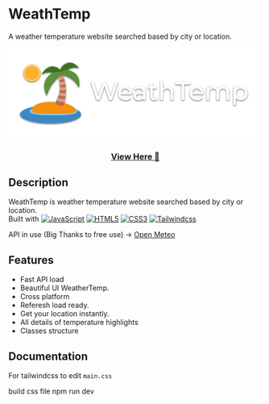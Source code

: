 # WeathTemp
A weather temperature website searched based by city or location.

<p align="center">
  <img src="images/banner.png">
</p>
<h3 align ="center"><a href="https://nirajd10.github.io/WeathTemp/">View Here 🔗</a></h3>

## Description

WeathTemp is weather temperature website searched based by city or location. <br>
Built with <a href="https://developer.mozilla.org/en-US/docs/Web/JavaScript" target="_blank" rel="noreferrer"><img src="https://raw.githubusercontent.com/danielcranney/readme-generator/main/public/icons/skills/javascript-colored.svg" width="36" height="20" alt="JavaScript" /></a>
<a href="https://developer.mozilla.org/en-US/docs/Glossary/HTML5" target="_blank" rel="noreferrer"><img src="https://raw.githubusercontent.com/danielcranney/readme-generator/main/public/icons/skills/html5-colored.svg" width="36" height="20" alt="HTML5" /></a>
<a href="https://www.w3.org/TR/CSS/#css" target="_blank" rel="noreferrer"><img src="https://raw.githubusercontent.com/danielcranney/readme-generator/main/public/icons/skills/css3-colored.svg" width="36" height="20" alt="CSS3" /></a>
<a href="https://www.w3.org/TR/CSS/#css" target="_blank" rel="noreferrer"><img src="https://raw.githubusercontent.com/danielcranney/readme-generator/main/public/icons/skills/tailwindcss-colored.svg" width="36" height="20" alt="Tailwindcss" /></a>


API in use (Big Thanks to free use) → [Open Meteo](https://open-meteo.com/)



## Features

- Fast API load
- Beautiful UI WeatherTemp.
- Cross platform
- Referesh load ready.
- Get your location instantly.
- All details of temperature highlights
- Classes structure


## Documentation
For tailwindcss to edit `main.css`

build css file
    npm run dev
